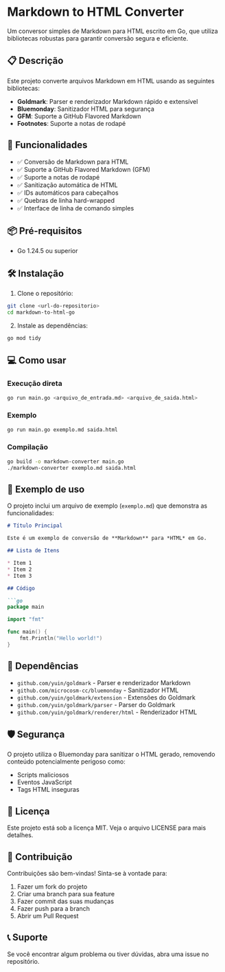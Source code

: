 # Markdown to HTML Converter

Um conversor simples de Markdown para HTML escrito em Go, que utiliza bibliotecas robustas para garantir conversão segura e eficiente.

## 📋 Descrição

Este projeto converte arquivos Markdown em HTML usando as seguintes bibliotecas:
- **Goldmark**: Parser e renderizador Markdown rápido e extensível
- **Bluemonday**: Sanitizador HTML para segurança
- **GFM**: Suporte a GitHub Flavored Markdown
- **Footnotes**: Suporte a notas de rodapé

## 🚀 Funcionalidades

- ✅ Conversão de Markdown para HTML
- ✅ Suporte a GitHub Flavored Markdown (GFM)
- ✅ Suporte a notas de rodapé
- ✅ Sanitização automática de HTML
- ✅ IDs automáticos para cabeçalhos
- ✅ Quebras de linha hard-wrapped
- ✅ Interface de linha de comando simples

## 📦 Pré-requisitos

- Go 1.24.5 ou superior

## 🛠️ Instalação

1. Clone o repositório:
```bash
git clone <url-do-repositorio>
cd markdown-to-html-go
```

2. Instale as dependências:
```bash
go mod tidy
```

## 💻 Como usar

### Execução direta
```bash
go run main.go <arquivo_de_entrada.md> <arquivo_de_saida.html>
```

### Exemplo
```bash
go run main.go exemplo.md saida.html
```

### Compilação
```bash
go build -o markdown-converter main.go
./markdown-converter exemplo.md saida.html
```

## 📝 Exemplo de uso

O projeto inclui um arquivo de exemplo (`exemplo.md`) que demonstra as funcionalidades:

```markdown
# Título Principal

Este é um exemplo de conversão de **Markdown** para *HTML* em Go.

## Lista de Itens

* Item 1
* Item 2
* Item 3

## Código

```go
package main

import "fmt"

func main() {
    fmt.Println("Hello world!")
}
```

## 🔧 Dependências

- `github.com/yuin/goldmark` - Parser e renderizador Markdown
- `github.com/microcosm-cc/bluemonday` - Sanitizador HTML
- `github.com/yuin/goldmark/extension` - Extensões do Goldmark
- `github.com/yuin/goldmark/parser` - Parser do Goldmark
- `github.com/yuin/goldmark/renderer/html` - Renderizador HTML

## 🛡️ Segurança

O projeto utiliza o Bluemonday para sanitizar o HTML gerado, removendo conteúdo potencialmente perigoso como:
- Scripts maliciosos
- Eventos JavaScript
- Tags HTML inseguras

## 📄 Licença

Este projeto está sob a licença MIT. Veja o arquivo LICENSE para mais detalhes.

## 🤝 Contribuição

Contribuições são bem-vindas! Sinta-se à vontade para:
1. Fazer um fork do projeto
2. Criar uma branch para sua feature
3. Fazer commit das suas mudanças
4. Fazer push para a branch
5. Abrir um Pull Request

## 📞 Suporte

Se você encontrar algum problema ou tiver dúvidas, abra uma issue no repositório. 